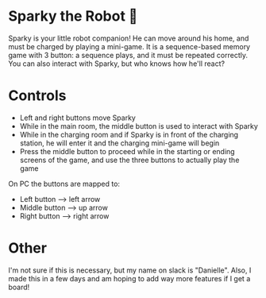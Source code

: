 # Sparky the Robot 🤖
Sparky is your little robot companion! He can move around his home, and must be charged by playing a mini-game. It is a sequence-based memory game with 3 button: a sequence plays, and it must be repeated correctly. You can also interact with Sparky, but who knows how he'll react?  
# Controls
- Left and right buttons move Sparky
- While in the main room, the middle button is used to interact with Sparky
- While in the charging room and if Sparky is in front of the charging station, he will enter it and the charging mini-game will begin
- Press the middle button to proceed while in the starting or ending screens of the game, and use the three buttons to actually play the game

On PC the buttons are mapped to:
- Left button --> left arrow
- Middle button --> up arrow
- Right button --> right arrow  

# Other
I'm not sure if this is necessary, but my name on slack is "Danielle". Also, I made this in a few days and am hoping to add way more features if I get a board!
